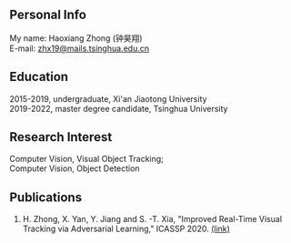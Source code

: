 ## Personal Info

My name: Haoxiang Zhong (钟昊翔)  
E-mail: zhx19@mails.tsinghua.edu.cn


## Education

2015-2019, undergraduate, Xi'an Jiaotong University  
2019-2022, master degree candidate, Tsinghua University


## Research Interest
Computer Vision, Visual Object Tracking;  
Computer Vision, Object Detection


## Publications
1. H. Zhong, X. Yan, Y. Jiang and S. -T. Xia, "Improved Real-Time Visual Tracking via Adversarial Learning," ICASSP 2020. [(link)](https://ieeexplore.ieee.org/document/9053709)

